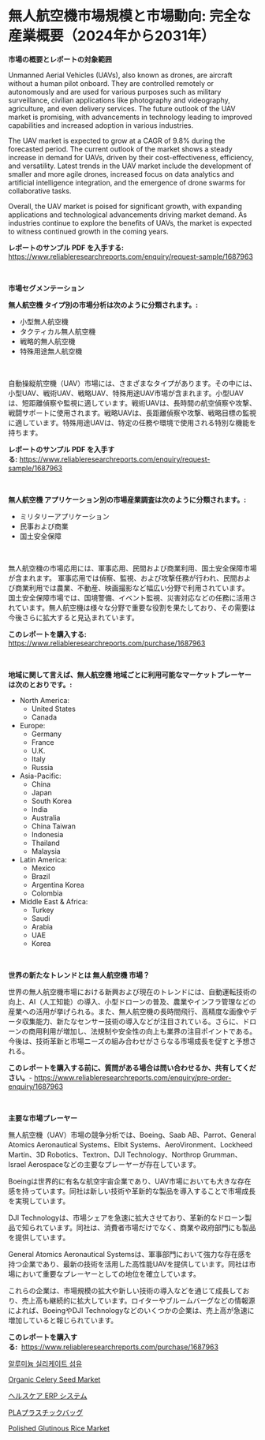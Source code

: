 <p><h1>無人航空機市場規模と市場動向: 完全な産業概要（2024年から2031年）</h1></p><p><strong>市場の概要とレポートの対象範囲</strong></p>
<p><p>Unmanned Aerial Vehicles (UAVs), also known as drones, are aircraft without a human pilot onboard. They are controlled remotely or autonomously and are used for various purposes such as military surveillance, civilian applications like photography and videography, agriculture, and even delivery services. The future outlook of the UAV market is promising, with advancements in technology leading to improved capabilities and increased adoption in various industries.</p><p>The UAV market is expected to grow at a CAGR of 9.8% during the forecasted period. The current outlook of the market shows a steady increase in demand for UAVs, driven by their cost-effectiveness, efficiency, and versatility. Latest trends in the UAV market include the development of smaller and more agile drones, increased focus on data analytics and artificial intelligence integration, and the emergence of drone swarms for collaborative tasks.</p><p>Overall, the UAV market is poised for significant growth, with expanding applications and technological advancements driving market demand. As industries continue to explore the benefits of UAVs, the market is expected to witness continued growth in the coming years.</p></p>
<p><strong>レポートのサンプル PDF を入手する:</strong> <a href="https://www.reliableresearchreports.com/enquiry/request-sample/1687963">https://www.reliableresearchreports.com/enquiry/request-sample/1687963</a></p>
<p>&nbsp;</p>
<p><strong>市場セグメンテーション</strong></p>
<p><strong>無人航空機 タイプ別の市場分析は次のように分類されます。:</strong></p>
<p><ul><li>小型無人航空機</li><li>タクティカル無人航空機</li><li>戦略的無人航空機</li><li>特殊用途無人航空機</li></ul></p>
<p>&nbsp;</p>
<p><p>自動操縦航空機（UAV）市場には、さまざまなタイプがあります。その中には、小型UAV、戦術UAV、戦略UAV、特殊用途UAV市場が含まれます。小型UAVは、短距離偵察や監視に適しています。戦術UAVは、長時間の航空偵察や攻撃、戦闘サポートに使用されます。戦略UAVは、長距離偵察や攻撃、戦略目標の監視に適しています。特殊用途UAVは、特定の任務や環境で使用される特別な機能を持ちます。</p></p>
<p><strong>レポートのサンプル PDF を入手する:</strong>&nbsp;<a href="https://www.reliableresearchreports.com/enquiry/request-sample/1687963">https://www.reliableresearchreports.com/enquiry/request-sample/1687963</a></p>
<p>&nbsp;</p>
<p><strong> 無人航空機 アプリケーション別の市場産業調査は次のように分類されます。:</strong></p>
<p><ul><li>ミリタリーアプリケーション</li><li>民事および商業</li><li>国土安全保障</li></ul></p>
<p>&nbsp;</p>
<p><p>無人航空機の市場応用には、軍事応用、民間および商業利用、国土安全保障市場が含まれます。 軍事応用では偵察、監視、および攻撃任務が行われ、民間および商業利用では農業、不動産、映画撮影など幅広い分野で利用されています。 国土安全保障市場では、国境警備、イベント監視、災害対応などの任務に活用されています。無人航空機は様々な分野で重要な役割を果たしており、その需要は今後さらに拡大すると見込まれています。</p></p>
<p><strong>このレポートを購入する:</strong>&nbsp; <a href="https://www.reliableresearchreports.com/purchase/1687963">https://www.reliableresearchreports.com/purchase/1687963</a></p>
<p>&nbsp;</p>
<p><strong>地域に関して言えば、無人航空機 地域ごとに利用可能なマーケットプレーヤーは次のとおりです。:</strong></p>
<p><ul>
    <li>
        North America:
        <ul>
            <li>United States</li>
            <li>Canada</li>
        </ul>
    </li>
    <li>
        Europe:
        <ul>
            <li>Germany</li>
            <li>France</li>
            <li>U.K.</li>
            <li>Italy</li>
            <li>Russia</li>
        </ul>
    </li>
    <li>
        Asia-Pacific:
        <ul>
            <li>China</li>
            <li>Japan</li>
            <li>South Korea</li>
            <li>India</li>
            <li>Australia</li>
            <li>China Taiwan</li>
            <li>Indonesia</li>
            <li>Thailand</li>
            <li>Malaysia</li>
        </ul>
    </li>
    <li>
        Latin America:
        <ul>
            <li>Mexico</li>
            <li>Brazil</li>
            <li>Argentina Korea</li>
            <li>Colombia</li>
        </ul>
    </li>
    <li>
        Middle East & Africa:
        <ul>
            <li>Turkey</li>
            <li>Saudi</li>
            <li>Arabia</li>
            <li>UAE</li>
            <li>Korea</li>
        </ul>
    </li>
    </ul></p>
<p>&nbsp;</p>
<p><strong>世界の新たなトレンドとは 無人航空機 市場？</strong></p>
<p><p>世界の無人航空機市場における新興および現在のトレンドには、自動運転技術の向上、AI（人工知能）の導入、小型ドローンの普及、農業やインフラ管理などの産業への活用が挙げられる。また、無人航空機の長時間飛行、高精度な画像やデータ収集能力、新たなセンサー技術の導入などが注目されている。さらに、ドローンの商用利用が増加し、法規制や安全性の向上も業界の注目ポイントである。今後は、技術革新と市場ニーズの組み合わせがさらなる市場成長を促すと予想される。</p></p>
<p><strong>このレポートを購入する前に、質問がある場合は問い合わせるか、共有してください。</strong>- <a href="https://www.reliableresearchreports.com/enquiry/pre-order-enquiry/1687963">https://www.reliableresearchreports.com/enquiry/pre-order-enquiry/1687963</a></p>
<p>&nbsp;</p>
<p><strong>主要な市場プレーヤー</strong></p>
<p><p>無人航空機（UAV）市場の競争分析では、Boeing、Saab AB、Parrot、General Atomics Aeronautical Systems、Elbit Systems、AeroVironment、Lockheed Martin、3D Robotics、Textron、DJI Technology、Northrop Grumman、Israel Aerospaceなどの主要なプレーヤーが存在しています。</p><p>Boeingは世界的に有名な航空宇宙企業であり、UAV市場においても大きな存在感を持っています。同社は新しい技術や革新的な製品を導入することで市場成長を実現しています。</p><p>DJI Technologyは、市場シェアを急速に拡大させており、革新的なドローン製品で知られています。同社は、消費者市場だけでなく、商業や政府部門にも製品を提供しています。</p><p>General Atomics Aeronautical Systemsは、軍事部門において強力な存在感を持つ企業であり、最新の技術を活用した高性能UAVを提供しています。同社は市場において重要なプレーヤーとしての地位を確立しています。</p><p>これらの企業は、市場規模の拡大や新しい技術の導入などを通じて成長しており、売上高も継続的に拡大しています。ロイターやブルームバーグなどの情報源によれば、BoeingやDJI Technologyなどのいくつかの企業は、売上高が急速に増加していると報じられています。</p></p>
<p><strong>このレポートを購入する:</strong>&nbsp;&nbsp;<a href="https://www.reliableresearchreports.com/purchase/1687963">https://www.reliableresearchreports.com/purchase/1687963</a></p>
<p><p><a href="https://github.com/OwenHamiytll568745/Market-Research-Report-List-1/blob/main/25051287846.md">알루미늄 실리케이트 섬유</a></p><p><a href="https://issuu.com/reportprime-2/docs/organic-celery-seed-market-size-2030.pptx">Organic Celery Seed Market</a></p><p><a href="https://medium.com/@izaiahbartell/%E3%83%98%E3%83%AB%E3%82%B9%E3%82%B1%E3%82%A2erp%E3%82%B7%E3%82%B9%E3%83%86%E3%83%A0%E5%B8%82%E5%A0%B4-2031%E5%B9%B4%E3%81%BE%E3%81%A7%E3%81%AE%E5%8B%95%E5%90%91-%E4%BA%88%E6%B8%AC-%E7%AB%B6%E4%BA%89%E5%88%86%E6%9E%90-30bddaf25481">ヘルスケア ERP システム</a></p><p><a href="https://medium.com/@tubbs463/pla%E3%83%97%E3%83%A9%E3%82%B9%E3%83%81%E3%83%83%E3%82%AF%E8%A2%8B%E5%B8%82%E5%A0%B4%E3%81%AE%E5%B1%95%E6%9C%9B-%E5%B8%82%E5%A0%B4%E5%8B%95%E5%90%91-%E6%88%90%E9%95%B7-2024%E5%B9%B4%E3%81%8B%E3%82%892031%E5%B9%B4%E3%81%BE%E3%81%A7%E3%81%AE%E4%BA%88%E6%B8%AC-b32f2ce4af79">PLAプラスチックバッグ</a></p><p><a href="https://issuu.com/reportprime-2/docs/polished-glutinous-rice-market-size-2030.pptx">Polished Glutinous Rice Market</a></p></p>